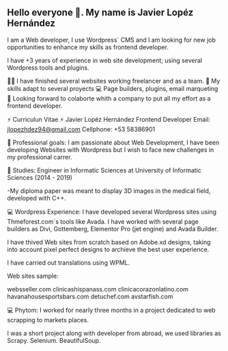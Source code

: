 ## Hello everyone 👋. My name is Javier Lopéz Hernández

I am a Web developer, I use Wordpress´ CMS and I am looking for new job opportunities to enhance my skills as frontend developer.

I have +3 years of experience in web site development; using several Wordpress tools and plugins.

👨‍💻 I have finished several websites working freelancer and as a team. 
💯 My skills adapt to several proyects
💻 Page builders, plugins, email marqueting
👯 Looking forward to colaborte whith a company to put all my effort as a frontend developer.


⚡ Curriculun Vitae ⚡
Javier Lopéz Hernández
Frontend Developer
Email: jlopezhdez94@gmail.com
Cellphone: +53 58386901

🤔 Professional goals: I am passionate about Web Development, I have been developing Websites with Wordpress but I wish to face new challenges in my professional carrer.

👯 Studies: Engineer in Informatic Sciences at University of Informatic Sciences (2014 - 2019)

-My diploma paper was meant to display 3D images in the medical field, developed with C++.

💻 Wordpress Experience: I have developed several Wordpress sites using Thmeforest.com´s tools like Avada. I have worked with several page builders as Divi, Gottemberg, Elementor Pro (jet engine) and Avada Builder.

I have thived Web sites from scratch based on Adobe.xd designs, taking into account pixel perfect designs to archieve the best user experience. 

I have carried out translations using WPML.

Web sites sample:

websseller.com
clinicashispanass.com
clinicacorazonlatino.com
havanahousesportsbars.com
detuchef.com
avstarfish.com

💻 Phytom: I worked for nearly three months in a project dedicated to web scrapping to markets places.

I was a short project along with  developer from abroad, we used libraries as Scrapy. Selenium. BeautifulSoup.

 
 
<!--
**Javier94cuba/Javier94cuba** is a ✨ _special_ ✨ repository because its `README.md` (this file) appears on your GitHub profile.

Here are some ideas to get you started:

- 🔭 I’m currently working on ... developing my first website but this time with React Js
- 🌱 I’m currently learning ...
- 👯 I’m looking to collaborate on ...
- 🤔 I’m looking for help with ...
- 💬 Ask me about ...
- 📫 How to reach me: ...
- 😄 Pronouns: ...
 Fun fact: ...
-->
